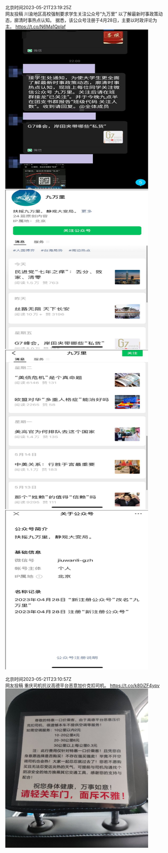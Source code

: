 北京时间2023-05-21T23:19:25Z<br>网友投稿
川渝地区高校强制要求学生关注公众号“九万里”
以了解最新时事政策动态，廓清时事热点认知。
据悉，该公众号注册于4月28日，主要以时政评论为主。 https://t.co/N6Ma1Qplaf<br><img src='/temp/image/2023/u-Month-5/1660304294657110018_0.jpg' width='450' height='500'><img src='/temp/image/2023/u-Month-5/1660304294657110018_1.jpg' width='450' height='500'><img src='/temp/image/2023/u-Month-5/1660304294657110018_2.jpg' width='450' height='500'><img src='/temp/image/2023/u-Month-5/1660304294657110018_3.jpg' width='450' height='500'><br><br>北京时间2023-05-21T23:10:57Z<br>网友投稿
重庆司机抗议高德平台恶意加价克扣司机。 https://t.co/k80iZF4ypv<br><img src='/temp/image/2023/u-Month-5/1660302163069874178_0.jpg' width='450' height='500'><br><br>